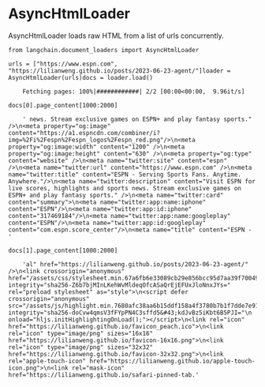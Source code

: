 AsyncHtmlLoader
===============

AsyncHtmlLoader loads raw HTML from a list of urls concurrently.

    from langchain.document_loaders import AsyncHtmlLoader

    urls = ["https://www.espn.com", "https://lilianweng.github.io/posts/2023-06-23-agent/"]loader = AsyncHtmlLoader(urls)docs = loader.load()

        Fetching pages: 100%|############| 2/2 [00:00<00:00,  9.96it/s]

    docs[0].page_content[1000:2000]

        ' news. Stream exclusive games on ESPN+ and play fantasy sports." />\n<meta property="og:image" content="https://a1.espncdn.com/combiner/i?img=%2Fi%2Fespn%2Fespn_logos%2Fespn_red.png"/>\n<meta property="og:image:width" content="1200" />\n<meta property="og:image:height" content="630" />\n<meta property="og:type" content="website" />\n<meta name="twitter:site" content="espn" />\n<meta name="twitter:url" content="https://www.espn.com" />\n<meta name="twitter:title" content="ESPN - Serving Sports Fans. Anytime. Anywhere."/>\n<meta name="twitter:description" content="Visit ESPN for live scores, highlights and sports news. Stream exclusive games on ESPN+ and play fantasy sports." />\n<meta name="twitter:card" content="summary">\n<meta name="twitter:app:name:iphone" content="ESPN"/>\n<meta name="twitter:app:id:iphone" content="317469184"/>\n<meta name="twitter:app:name:googleplay" content="ESPN"/>\n<meta name="twitter:app:id:googleplay" content="com.espn.score_center"/>\n<meta name="title" content="ESPN - '

    docs[1].page_content[1000:2000]

        'al" href="https://lilianweng.github.io/posts/2023-06-23-agent/" />\n<link crossorigin="anonymous" href="/assets/css/stylesheet.min.67a6fb6e33089cb29e856bcc95d7aa39f70049a42b123105531265a0d9f1258b.css" integrity="sha256-Z6b7bjMInLKehWvMldeqOfcASaQrEjEFUxJloNnxJYs=" rel="preload stylesheet" as="style">\n<script defer crossorigin="anonymous" src="/assets/js/highlight.min.7680afc38aa6b15ddf158a4f3780b7b1f7dde7e91d26f073e6229bb7a0793c92.js" integrity="sha256-doCvw4qmsV3fFYpPN4C3sffd5&#43;kdJvBz5iKbt6B5PJI="\n    onload="hljs.initHighlightingOnLoad();"></script>\n<link rel="icon" href="https://lilianweng.github.io/favicon_peach.ico">\n<link rel="icon" type="image/png" sizes="16x16" href="https://lilianweng.github.io/favicon-16x16.png">\n<link rel="icon" type="image/png" sizes="32x32" href="https://lilianweng.github.io/favicon-32x32.png">\n<link rel="apple-touch-icon" href="https://lilianweng.github.io/apple-touch-icon.png">\n<link rel="mask-icon" href="https://lilianweng.github.io/safari-pinned-tab.'